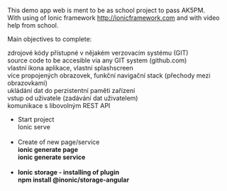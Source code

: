 This demo app web is ment to be as school project to pass AK5PM. <br />
With using of Ionic framework http://ionicframework.com and with video help from school.

Main objectives to complete:

zdrojové kódy přístupné v nějakém verzovacím systému (GIT)                       <br />
source code to be accesible via any GIT system (github.com)                      <br />
vlastní ikona aplikace, vlastní splashscreen                                     <br />
více propojených obrazovek, funkční navigační stack (přechody mezi obrazovkami)  <br />
ukládání dat do perzistentní paměti zařízení                                     <br />
vstup od uživatele (zadávání dat uživatelem)                                     <br /> 
komunikace s libovolným REST API                                                 <br />




<ul>

  <li>Start project<br />
    Ionic serve
  </li>
<br />
  
<li>Create of new page/service<br /><b>
  ionic generate page <Name or Path>
    <br />
 ionic generate service <Name or Path>
  </li>
   <br />
<li>Ionic storage - installing of plugin
<br />
<b>npm install @inonic/storage-angular
</li>
</ul>


